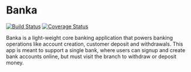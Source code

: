 # Banka

[![Build Status](https://travis-ci.org/OvieMudi/Banka.svg?branch=develop)](https://travis-ci.com/OvieMudi/Banka?branch=develop) [![Coverage Status](https://coveralls.io/repos/github/OvieMudi/Banka/badge.svg?branch=develop&service=github)](https://coveralls.io/github/OvieMudi/Banka?branch=develop)

Banka is a light-weight core banking application that powers banking operations like account creation, customer deposit and withdrawals. This app is meant to support a single bank, where users can signup and create bank accounts online, but must visit the branch to withdraw or deposit money.
